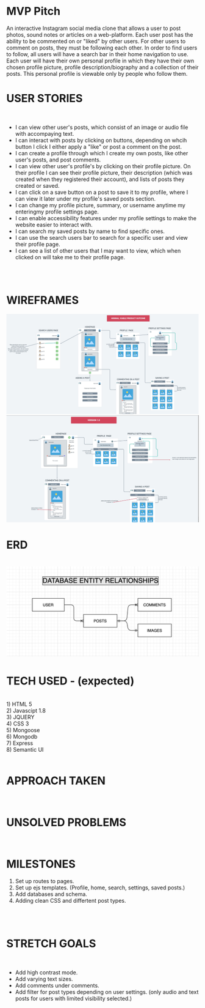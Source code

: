 <h1>MVP Pitch</h1>
An interactive Instagram social media clone that allows a user to post photos, sound notes or articles on a web-platform. Each user post has the ability to be commented on or "liked" by other users. For other users to comment on posts, they must be following each other. In order to find users to follow, all users will have a search bar in their home navigation to use. Each user will have their own personal profile in which they have their own chosen profile picture, profile description/biography and a collection of their posts. This personal profile is viewable only by people who follow them.

<h1>USER STORIES</h1>
<br>
<ul>
<li>I can view other user's posts, which consist of an image or audio file with accompaying text.</li>
<li>I can interact with posts by clicking on buttons, depending on whcih button I click I either apply a "like" or post a comment on the post. </li>
<li>I can create a profile through which I create my own posts, like other user's posts, and post comments.</li>
<li>I can view other user's profile's by clicking on their profile picture. On their profile I can see their profile picture, their description (which was created when they registered their account), and lists of posts they created or saved.</li>
<li>I can click on a save button on a post to save it to my profile, where I can view it later under my profile's saved posts section.</li>
<li>I can change my profile picture, summary, or username anytime my enteringmy profile settings page.</li>
<li>I can enable accessibility features under my profile settings to make the website easier to interact with.</li>
<li>I can search my saved posts by name to find specific ones.</li>
<li>I can use the search users bar to search for a specific user and view their profile page.</li>
<li>I can see a list of other users that I may want to view, which when clicked on will take me to their profile page.</li>
</ul>
<br><br>
<h1>WIREFRAMES</h1>
<img src="READMEassets/Screenshot 2020-12-16 153936.jpg" alt="Website Wireframe">
<img src="READMEassets/Screenshot 2020-12-16 154006.jpg" alt="Website Wireframe">
<h1>ERD<h1>
<img src="READMEassets/ERDWireframe.png" alt="Website Wireframe">
<h1>TECH USED - (expected)</h1> 
<br>
1) HTML 5<br>
2) Javascipt 1.8 <br>
3) JQUERY <br>
4) CSS 3 <br>
5) Mongoose<br>
6) Mongodb<br>
7) Express<br>
8) Semantic UI<br>
<br>
<h1>APPROACH TAKEN</h1><br>
<h1>UNSOLVED PROBLEMS</h1><br>
<h1>MILESTONES</h1>
<ol>
<li>Set up routes to pages.</li>
<li>Set up ejs templates. (Profile, home, search, settings, saved posts.)</li>
<li>Add databases and schema.</li>
<li>Adding clean CSS and differtent post types.</li>
</ol>
<br><br>
<h1>STRETCH GOALS</h1><br>
<ul>
<li>Add high contrast mode.</li>
<li>Add varying text sizes.</li>
<li>Add comments under comments.</li>
<li>Add filter for post types depending on user settings. (only audio and text posts for users with limited visibility selected.)</li>
</ul>